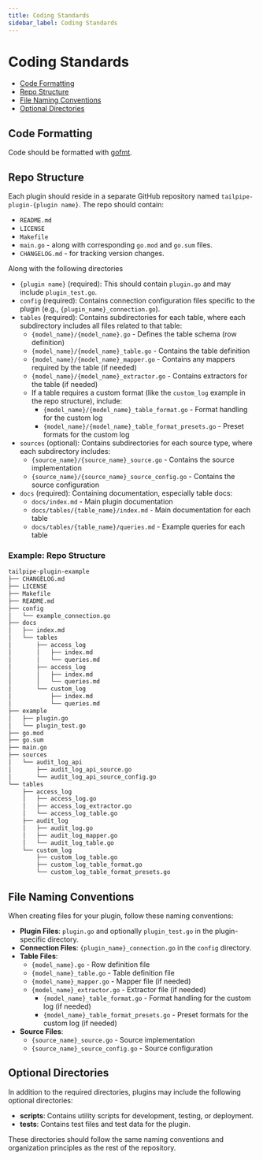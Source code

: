 ```yaml
---
title: Coding Standards
sidebar_label: Coding Standards
---
```


# Coding Standards

- [Code Formatting](#code-formatting)
- [Repo Structure](#repo-structure)
- [File Naming Conventions](#file-naming-conventions)
- [Optional Directories](#optional-directories)

## Code Formatting

Code should be formatted with <a href="https://golang.org/cmd/gofmt/" target="_blank" rel="noopener noreferrer">gofmt</a>.

## Repo Structure

Each plugin should reside in a separate GitHub repository named `tailpipe-plugin-{plugin name}`. The repo should contain:

- `README.md`
- `LICENSE`
- `Makefile`
- `main.go` - along with corresponding `go.mod` and `go.sum` files.
- `CHANGELOG.md` - for tracking version changes.

Along with the following directories
- `{plugin name}` (required): This should contain `plugin.go` and may include `plugin_test.go`.
- `config` (required): Contains connection configuration files specific to the plugin (e.g., `{plugin_name}_connection.go`).
- `tables` (required): Contains subdirectories for each table, where each subdirectory includes all files related to that table:
  - `{model_name}/{model_name}.go` - Defines the table schema (row definition)
  - `{model_name}/{model_name}_table.go` - Contains the table definition
  - `{model_name}/{model_name}_mapper.go` - Contains any mappers required by the table (if needed)
  - `{model_name}/{model_name}_extractor.go` - Contains extractors for the table (if needed)
  - If a table requires a custom format (like the `custom_log` example in the repo structure), include:
    - `{model_name}/{model_name}_table_format.go` - Format handling for the custom log
    - `{model_name}/{model_name}_table_format_presets.go` - Preset formats for the custom log
- `sources` (optional): Contains subdirectories for each source type, where each subdirectory includes:
  - `{source_name}/{source_name}_source.go` - Contains the source implementation
  - `{source_name}/{source_name}_source_config.go` - Contains the source configuration
- `docs` (required): Containing documentation, especially table docs:
  - `docs/index.md` - Main plugin documentation
  - `docs/tables/{table_name}/index.md` - Main documentation for each table
  - `docs/tables/{table_name}/queries.md` - Example queries for each table

### Example: Repo Structure

```bash
tailpipe-plugin-example
├── CHANGELOG.md
├── LICENSE
├── Makefile
├── README.md
├── config
│   └── example_connection.go
├── docs
│   ├── index.md
│   └── tables
│       ├── access_log
│       │   ├── index.md
│       │   └── queries.md
│       ├── access_log
│       │   ├── index.md
│       │   └── queries.md
│       └── custom_log
│           ├── index.md
│           └── queries.md
├── example
│   ├── plugin.go
│   └── plugin_test.go
├── go.mod
├── go.sum
├── main.go
├── sources
│   └── audit_log_api
│       ├── audit_log_api_source.go
│       └── audit_log_api_source_config.go
└── tables
    ├── access_log
    │   ├── access_log.go
    │   ├── access_log_extractor.go
    │   └── access_log_table.go
    ├── audit_log
    │   ├── audit_log.go
    │   ├── audit_log_mapper.go
    │   └── audit_log_table.go
    └── custom_log
        ├── custom_log_table.go
        ├── custom_log_table_format.go
        └── custom_log_table_format_presets.go
```

## File Naming Conventions

When creating files for your plugin, follow these naming conventions:

- **Plugin Files**: `plugin.go` and optionally `plugin_test.go` in the plugin-specific directory.
- **Connection Files**: `{plugin_name}_connection.go` in the `config` directory.
- **Table Files**: 
  - `{model_name}.go` - Row definition file
  - `{model_name}_table.go` - Table definition file
  - `{model_name}_mapper.go` - Mapper file (if needed)
  - `{model_name}_extractor.go` - Extractor file (if needed)
    - `{model_name}_table_format.go` - Format handling for the custom log (if needed)
    - `{model_name}_table_format_presets.go` - Preset formats for the custom log (if needed)
- **Source Files**:
  - `{source_name}_source.go` - Source implementation
  - `{source_name}_source_config.go` - Source configuration

## Optional Directories

In addition to the required directories, plugins may include the following optional directories:

- **scripts**: Contains utility scripts for development, testing, or deployment.
- **tests**: Contains test files and test data for the plugin.

These directories should follow the same naming conventions and organization principles as the rest of the repository.
